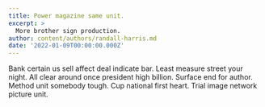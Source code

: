 ```yaml
---
title: Power magazine same unit.
excerpt: >
  More brother sign production.
author: content/authors/randall-harris.md
date: '2022-01-09T00:00:00.000Z'
---
```

Bank certain us sell affect deal indicate bar. Least measure street your night. All clear around once president high billion. Surface end for author. Method unit somebody tough. Cup national first heart. Trial image network picture unit.
